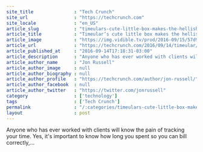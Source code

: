 ```yaml
---
site_title               : "Tech Crunch"
site_url                 : "https://techcrunch.com"
site_locale              : "en_US"
article_slug             : "timeulars-cute-little-box-makes-the-hellish-task-of-filling-out-your-time-sheets-fun"
article_title            : "Timeular’s cute little box makes the hellish task of filling out your time sheets fun"
article_image            : "https://img.vidible.tv/prod/2016-09/15/57d9e1ee869ea97c411b3500_o_U_v3.jpg?w=764&h=400"
article_url              : "https://techcrunch.com/2016/09/14/timeular/"
article_published_at     : "2016-09-14T17:18:31-03:00"
article_description      : "Anyone who has ever worked with clients will know the pain of tracking your time. Yes, it's important to know how long you spent so you can bill correctly,..."
article_author_name      : "Jon Russell"
article_author_image     : null
article_author_biography : null
article_author_profile   : "https://techcrunch.com/author/jon-russell/"
article_author_facebook  : null
article_author_twitter   : "https://twitter.com/jonrussell"
category                 : ['technology']
tags                     : ['Tech Crunch']
permalink                : "/:categories/timeulars-cute-little-box-makes-the-hellish-task-of-filling-out-your-time-sheets-fun/"
layout                   : post
---
```


Anyone who has ever worked with clients will know the pain of tracking your time. Yes, it's important to know how long you spent so you can bill correctly,...
